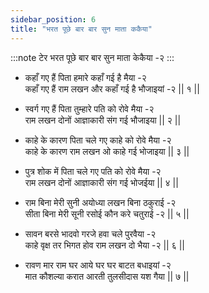 ```yaml
---
sidebar_position: 6
title: "भरत पूछे बार बार सुन माता ककैया"
---
```


:::note टेर
भरत पूछे बार बार सुन माता केकैया -२
:::

- कहाँ गए हैं पिता हमारे कहाँ गई है मैया -२ <br/>
  कहाँ गए हैं राम लखन और कहाँ गई है भौजाइयां -२ || १ ||

- स्वर्ग गए हैं पिता तुम्हारे पति को रोवे मैया -२ <br/>
  राम लखन दोनों आज्ञाकारी संग गई भौजाइया || २ ||

- काहे के कारण पिता चले गए काहे को रोवे मैया -२ <br/>
  काहे के कारण राम लखन ओ काहे गई भोजाइया || ३ ||

- पुत्र शोक में पिता चले गए पति को रोवे मैया -२ <br/>
  राम लखन दोनों आज्ञाकारी संग गई भोजईया || ४ ||

- राम बिना मेरी सुनी अयोध्या लखन बिना ठकुराई -२ <br/>
  सीता बिना मेरी सूनी रसोई कौन करे चतुराई -२ || ५ ||

- सावन बरसे भादवो गरजे हवा चले पुरवैया -२ <br/>
  काहे वृक्ष तर भिगत होव राम लखन दो भैया -२ || ६ ||

- रावण मार राम घर आये घर घर बाटत बधाइयां -२ <br/>
  मात कौशल्या करात आरती तुलसीदास यश गैया || ७ ||
